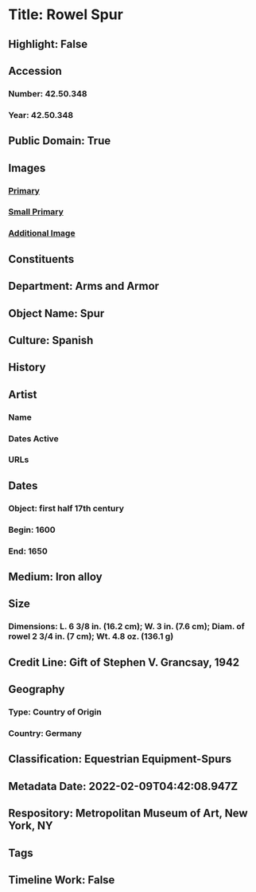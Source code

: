 # Title: Rowel Spur
## Highlight: False
## Accession
### Number: 42.50.348
### Year: 42.50.348
## Public Domain: True
## Images
### [Primary](https://images.metmuseum.org/CRDImages/aa/original/LC-42_50_348-001.jpg)
### [Small Primary](https://images.metmuseum.org/CRDImages/aa/web-large/LC-42_50_348-001.jpg)
### [Additional Image](https://images.metmuseum.org/CRDImages/aa/original/LC-42_50_348-002.jpg)
## Constituents
## Department: Arms and Armor
## Object Name: Spur
## Culture: Spanish
## History
## Artist
### Name
### Dates Active
### URLs
## Dates
### Object: first half 17th century
### Begin: 1600
### End: 1650
## Medium: Iron alloy
## Size
### Dimensions: L. 6 3/8 in. (16.2 cm); W. 3 in. (7.6 cm); Diam. of rowel 2 3/4 in. (7 cm); Wt. 4.8 oz. (136.1 g)
## Credit Line: Gift of Stephen V. Grancsay, 1942
## Geography
### Type: Country of Origin
### Country: Germany
## Classification: Equestrian Equipment-Spurs
## Metadata Date: 2022-02-09T04:42:08.947Z
## Respository: Metropolitan Museum of Art, New York, NY
## Tags
## Timeline Work: False